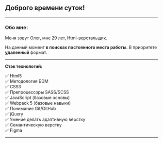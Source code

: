 ## Доброго времени суток!  
___
### Обо мне:  
Меня зовут Олег, мне 29 лет, Html-верстальщик.  

На данный момент **в поисках постоянного места работы.**  В приоритете **удаленный** формат. 

___

**Стэк технологий:**  

✅ Html5  
✅ Методология БЭМ  
✅ CSS3  
✅ Препроцессоры SASS/SCSS  
✅ JavaScript (базовые основы)  
✅ Webpack 5 (базовые навыки)  
✅ Понимание Git/GitHub  
✅ jQuery  
✅ Умение делать адаптивную вёрстку  
✅ Семантическую верстку    
✅ Figma
___

